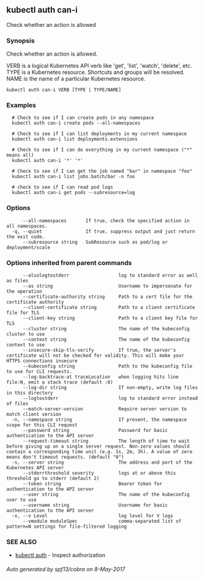 ## kubectl auth can-i

Check whether an action is allowed

### Synopsis


Check whether an action is allowed. 

VERB is a logical Kubernetes API verb like 'get', 'list', 'watch', 'delete', etc. TYPE is a Kubernetes resource.  Shortcuts and groups will be resolved. NAME is the name of a particular Kubernetes resource.

```
kubectl auth can-i VERB [TYPE | TYPE/NAME]
```

### Examples

```
  # Check to see if I can create pods in any namespace
  kubectl auth can-i create pods --all-namespaces
  
  # Check to see if I can list deployments in my current namespace
  kubectl auth can-i list deployments.extensions
  
  # Check to see if I can do everything in my current namespace ("*" means all)
  kubectl auth can-i '*' '*'
  
  # Check to see if I can get the job named "bar" in namespace "foo"
  kubectl auth can-i list jobs.batch/bar -n foo
  
  # check to see if I can read pod logs
  kubectl auth can-i get pods --subresource=log
```

### Options

```
      --all-namespaces       If true, check the specified action in all namespaces.
  -q, --quiet                If true, suppress output and just return the exit code.
      --subresource string   SubResource such as pod/log or deployment/scale
```

### Options inherited from parent commands

```
      --alsologtostderr                  log to standard error as well as files
      --as string                        Username to impersonate for the operation
      --certificate-authority string     Path to a cert file for the certificate authority
      --client-certificate string        Path to a client certificate file for TLS
      --client-key string                Path to a client key file for TLS
      --cluster string                   The name of the kubeconfig cluster to use
      --context string                   The name of the kubeconfig context to use
      --insecure-skip-tls-verify         If true, the server's certificate will not be checked for validity. This will make your HTTPS connections insecure
      --kubeconfig string                Path to the kubeconfig file to use for CLI requests.
      --log-backtrace-at traceLocation   when logging hits line file:N, emit a stack trace (default :0)
      --log-dir string                   If non-empty, write log files in this directory
      --logtostderr                      log to standard error instead of files
      --match-server-version             Require server version to match client version
  -n, --namespace string                 If present, the namespace scope for this CLI request
      --password string                  Password for basic authentication to the API server
      --request-timeout string           The length of time to wait before giving up on a single server request. Non-zero values should contain a corresponding time unit (e.g. 1s, 2m, 3h). A value of zero means don't timeout requests. (default "0")
  -s, --server string                    The address and port of the Kubernetes API server
      --stderrthreshold severity         logs at or above this threshold go to stderr (default 2)
      --token string                     Bearer token for authentication to the API server
      --user string                      The name of the kubeconfig user to use
      --username string                  Username for basic authentication to the API server
  -v, --v Level                          log level for V logs
      --vmodule moduleSpec               comma-separated list of pattern=N settings for file-filtered logging
```

### SEE ALSO
* [kubectl auth](kubectl_auth.md)	 - Inspect authorization

###### Auto generated by spf13/cobra on 8-May-2017
